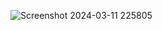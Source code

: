 ![Screenshot 2024-03-11 225805](https://github.com/rohanchoudhary5210/Rohan/assets/74188912/01c3ba65-afcd-425e-80fa-6ecf2614500b)

